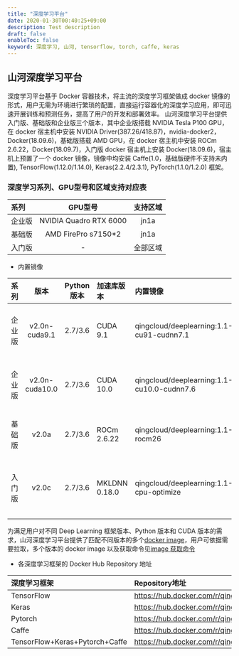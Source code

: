 ```yaml
---
title: "深度学习平台"
date: 2020-01-30T00:40:25+09:00
description: Test description
draft: false
enableToc: false
keyword: 深度学习, 山河, tensorflow, torch, caffe, keras
---
```


## 山河深度学习平台
深度学习平台基于 Docker 容器技术，将主流的深度学习框架做成 docker 镜像的形式，用户无需为环境进行繁琐的配置，直接运行容器化的深度学习应用，即可迅速开展训练和预测任务，提高了用户的开发和部署效率。
山河深度学习平台提供入门版、基础版和企业版三个版本，其中企业版搭载 NVIDIA Tesla P100 GPU，在 docker 宿主机中安装 NVIDIA Driver(387.26/418.87)，nvidia-docker2，Docker(18.09.6)，基础版搭载 AMD GPU，在 docker 宿主机中安装 ROCm 2.6.22，Docker(18.09.7)，入门版 docker 宿主机上安装 Docker(18.09.6)，宿主机上预置了一个 docker 镜像，镜像中均安装 Caffe(1.0，基础版硬件不支持未内置),  TensorFlow(1.12.0/1.14.0),  Keras(2.2.4/2.3.1),  PyTorch(1.1.0/1.2.0) 框架。

### <span id="gpu_support_table">深度学习系列、GPU型号和区域支持对应表</span>

|系列	|GPU型号	|支持区域  |
| :-------- | :--------:| :--: |
|企业版|NVIDIA Quadro RTX 6000|jn1a|
|基础版|AMD FirePro s7150*2|jn1a|
|入门版|-|全部区域|

- 内置镜像

|系列 |版本	|Python 版本	|加速库版本	|内置镜像	|描述  |
| :-------- | :--------:| :--: | :--|:--| :--|
|企业版|v2.0n-cuda9.1|2.7/3.6|CUDA 9.1|qingcloud/deeplearning:1.1-cu91-cudnn7.1|GPU 训练，CUDA 9.1 和 cuDNN 7.1 加速|
|企业版|v2.0n-cuda10.0|2.7/3.6|CUDA 10.0|qingcloud/deeplearning:1.1-cu10.0-cudnn7.6|GPU 训练，CUDA 10.0 和 cuDNN 7.6 加速|
|基础版|v2.0a|2.7/3.6|ROCm 2.6.22|qingcloud/deeplearning:1.1-rocm26|GPU 训练，ROCm 加速|
|入门版|v2.0c|2.7/3.6|MKLDNN 0.18.0|qingcloud/deeplearning:1.1-cpu-optimize|Intel CPU 优化，AVX/AVX2 指令集和 MKLDNN 库加速|

为满足用户对不同 Deep Learning 框架版本、Python 版本和 CUDA 版本的需求，山河深度学习平台提供了匹配不同版本的多个[docker image](https://hub.docker.com/u/qingcloud/)，用户可依据需要拉取，多个版本的 docker image 以及获取命令见[image 获取命令](#docker_images_pulls)

- 各深度学习框架的 Docker Hub Repository 地址

|深度学习框架	|Repository地址	|
| :-------- | :--|
|TensorFlow|https://hub.docker.com/r/qingcloud/tensorflow/|
|Keras|https://hub.docker.com/r/qingcloud/keras/|
|Pytorch|https://hub.docker.com/r/qingcloud/pytorch/|
|Caffe|https://hub.docker.com/r/qingcloud/caffe/|
|TensorFlow+Keras+Pytorch+Caffe|https://hub.docker.com/r/qingcloud/deeplearning/|